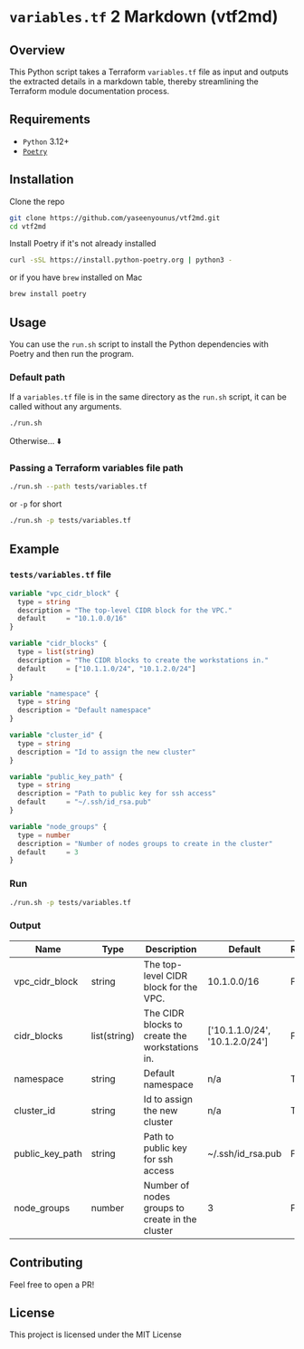 # `variables.tf` 2 Markdown (vtf2md)

## Overview

This Python script takes a Terraform `variables.tf` file as input and outputs the extracted details in a markdown table, thereby streamlining the Terraform module documentation process.

## Requirements

- `Python` 3.12+
- [`Poetry`](https://python-poetry.org/docs/#installation)

## Installation

Clone the repo

```sh
git clone https://github.com/yaseenyounus/vtf2md.git
cd vtf2md
```

Install Poetry if it's not already installed

```sh
curl -sSL https://install.python-poetry.org | python3 -
```

or if you have `brew` installed on Mac

```sh
brew install poetry
```

## Usage

You can use the `run.sh` script to install the Python dependencies with Poetry and then run the program.

### Default path

If a `variables.tf` file is in the same directory as the `run.sh` script, it can be called without any arguments.

```sh
./run.sh
```

Otherwise... ⬇️

### Passing a Terraform variables file path

```sh
./run.sh --path tests/variables.tf
```

or `-p` for short

```sh
./run.sh -p tests/variables.tf
```

## Example

### `tests/variables.tf` file

```terraform
variable "vpc_cidr_block" {
  type = string
  description = "The top-level CIDR block for the VPC."
  default     = "10.1.0.0/16"
}

variable "cidr_blocks" {
  type = list(string)
  description = "The CIDR blocks to create the workstations in."
  default     = ["10.1.1.0/24", "10.1.2.0/24"]
}

variable "namespace" {
  type = string
  description = "Default namespace"
}

variable "cluster_id" {
  type = string
  description = "Id to assign the new cluster"
}

variable "public_key_path" {
  type = string
  description = "Path to public key for ssh access"
  default     = "~/.ssh/id_rsa.pub"
}

variable "node_groups" {
  type = number
  description = "Number of nodes groups to create in the cluster"
  default     = 3
}
```

### Run

```sh
./run.sh -p tests/variables.tf
```

### Output

| Name            | Type         | Description                                     | Default                        | Required |
| --------------- | ------------ | ----------------------------------------------- | ------------------------------ | -------- |
| vpc_cidr_block  | string       | The top-level CIDR block for the VPC.           | 10.1.0.0/16                    | False    |
| cidr_blocks     | list(string) | The CIDR blocks to create the workstations in.  | ['10.1.1.0/24', '10.1.2.0/24'] | False    |
| namespace       | string       | Default namespace                               | n/a                            | True     |
| cluster_id      | string       | Id to assign the new cluster                    | n/a                            | True     |
| public_key_path | string       | Path to public key for ssh access               | ~/.ssh/id_rsa.pub              | False    |
| node_groups     | number       | Number of nodes groups to create in the cluster | 3                              | False    |

## Contributing

Feel free to open a PR!

## License

This project is licensed under the MIT License
